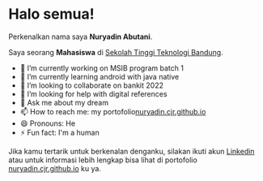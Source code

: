 # Halo semua! 

Perkenalkan nama saya **Nuryadin Abutani**.

Saya seorang **Mahasiswa** di [Sekolah Tinggi Teknologi Bandung](https://sttbandung.ac.id/).
- 🔭 I’m currently working on MSIB program batch 1
- 🌱 I’m currently learning  android with java native
- 👯 I’m looking to collaborate on bankit 2022
- 🤔 I’m looking for help with digital references
- 💬 Ask me about my dream
- 📫 How to reach me: my portofolio[nuryadin.cjr.github.io](https://nuryadincjr.github.io/)
- 😄 Pronouns: He
- ⚡ Fun fact: I'm a human

Jika kamu tertarik untuk berkenalan denganku, silakan ikuti akun [Linkedin](http://linkedin.com/in/nuryadin-abutani-8b38b2195) atau untuk informasi lebih lengkap bisa lihat di portofolio [nuryadin.cjr.github.io](https://nuryadincjr.github.io/) ku ya.

